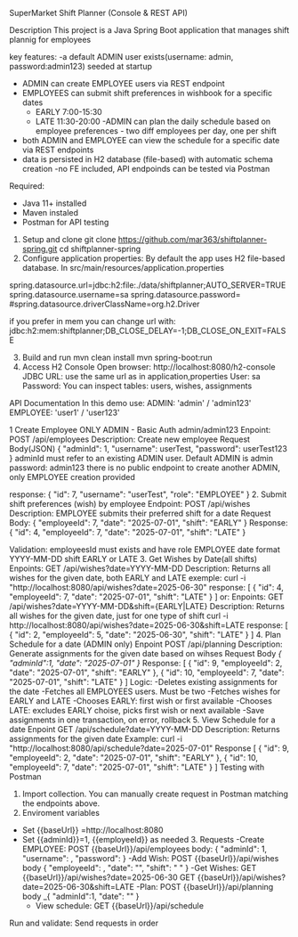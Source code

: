 SuperMarket Shift Planner (Console & REST API)

Description
This project is a Java Spring Boot application that manages shift plannig for
employees

key features: 
-a default ADMIN user exists(username: admin, password:admin123) seeded at startup
- ADMIN can create EMPLOYEE users via REST endpoint
- EMPLOYEES can submit shift preferences in wishbook for a specific dates
   - EARLY 7:00-15:30
   - LATE 11:30-20:00
-ADMIN can plan the daily schedule based on employee preferences - two diff
  employees per day, one per shift
- both ADMIN and EMPLOYEE can view the schedule for a specific date via REST endpoints
- data is persisted in H2 database (file-based) with automatic schema creation
-no FE included, API endpoinds can be tested via Postman

Required:
- Java 11+ installed
- Maven instaled
- Postman for API testing

1. Setup and clone
 git clone https://github.com/mar363/shiftplanner-spring.git
 cd shiftplanner-spring
2. Configure application properties: By default the app uses H2
file-based database. In src/main/resources/application.properties

spring.datasource.url=jdbc:h2:file:./data/shiftplanner;AUTO_SERVER=TRUE
spring.datasource.username=sa
spring.datasource.password=
#spring.datasource.driverClassName=org.h2.Driver

if you prefer in mem you can change url with: jdbc:h2:mem:shiftplanner;DB_CLOSE_DELAY=-1;DB_CLOSE_ON_EXIT=FALSE

3. Build and run
mvn clean install
mvn spring-boot:run
4. Access H2 Console
Open browser: http://localhost:8080/h2-console
JDBC URL: use the same url as in application,properties
User: sa
Password: 
You can inspect tables: users, wishes, assignments

API Documentation
In this demo use:
ADMIN: 'admin' / 'admin123'
EMPLOYEE: 'user1' / 'user123'

1 Create Employee
ONLY ADMIN - Basic Auth admin/admin123
Enpoint: POST /api/employees
Description: Create new employee
Request Body(JSON)
{
"adminId": 1,
"username": userTest,
"password": userTest123
}
adminId must refer to an existing ADMIN user. Default ADMIN is admin
password: admin123
there is no public endpoint to create another ADMIN, only EMPLOYEE 
creation provided

response:
{
"id": 7,
"username": "userTest",
"role": "EMPLOYEE"
}
2. Submit shift preferences (wish) by employee
Endpoint: POST /api/wishes
Description: EMPLOYEE submits their preferred shift for a date
Request Body: 
{
"employeeId": 7,
"date": "2025-07-01",
"shift":  "EARLY"
}
Response:
   {
   "id": 4,
   "employeeId": 7,
   "date": "2025-07-01",
   "shift": "LATE"
   }

Validation: employeesId must exists and have role EMPLOYEE
date format YYYY-MM-DD
shift EARLY or LATE
3. Get Wishes by Date(all shifts)
Enpoints: GET /api/wishes?date=YYYY-MM-DD
Description: Returns all wishes for the given date, both EARLY and LATE
exemple:  curl -i "http://localhost:8080/api/wishes?date=2025-06-30"
response: [
   {
   "id": 4,
   "employeeId": 7,
   "date": "2025-07-01",
   "shift": "LATE"
   }
   ]
or: Enpoints: GET /api/wishes?date=YYYY-MM-DD&shift={EARLY|LATE}
    Description: Returns all wishes for the given date, just for one type of shift
curl -i  http://localhost:8080/api/wishes?date=2025-06-30&shift=LATE
 response:  [
   {
   "id": 2,
   "employeeId": 5,
   "date": "2025-06-30",
   "shift": "LATE"
   }
   ]
4. Plan Schedule for a date (ADMIN only)
Enpoint POST /api/planning
Description: Generate assignments for the given date based on wihses
Request Body
_{
"adminId":1,
"date": "2025-07-01"
}_
Response:
   [
   {
   "id": 9,
   "employeeId": 2,
   "date": "2025-07-01",
   "shift": "EARLY"
   },
   {
   "id": 10,
   "employeeId": 7,
   "date": "2025-07-01",
   "shift": "LATE"
   }
   ]
Logic: 
-Deletes existing assignments for the date
-Fetches all EMPLOYEES users. Must be two
-Fetches wishes for EARLY and LATE
-Chooses EARLY: first wish or first available
-Chooses LATE: excludes EARLY choise, picks first wish or next available
-Save assignments in one transaction, on error, rollback
5. View Schedule for a date
Enpoint GET /api/schedule?date=YYYY-MM-DD
Description: Returns assignments for the given date
Example: curl -i "http://localhost:8080/api/schedule?date=2025-07-01"
Response
   [
   {
   "id": 9,
   "employeeId": 2,
   "date": "2025-07-01",
   "shift": "EARLY"
   },
   {
   "id": 10,
   "employeeId": 7,
   "date": "2025-07-01",
   "shift": "LATE"
   }
   ]
Testing with Postman
1. Import collection. You can manually create request in Postman matching the endpoints
above.
2. Enviroment variables
 - Set {{baseUrl}} =http://localhost:8080
 - Set {{adminId}}=1, {{employeeId}} as needed
   3. Requests
   -Create EMPLOYEE: POST {{baseUrl}}/api/employees 
    body:
      {
      "adminId": 1,
      "username": ,
      "password": 
      }
   -Add Wish: POST {{baseUrl}}/api/wishes
      body
      {
      "employeeId": ,
      "date": "",
      "shift": " "
      }
   -Get Wishes: GET {{baseUrl}}/api/wishes?date=2025-06-30
                GET {{baseUrl}}/api/wishes?date=2025-06-30&shift=LATE
   -Plan: POST {{baseUrl}}/api/planning
   body
      _{
      "adminId":1,
      "date": ""
      }
   - View schedule: GET {{baseUrl}}/api/schedule

Run and validate: Send requests in order
 